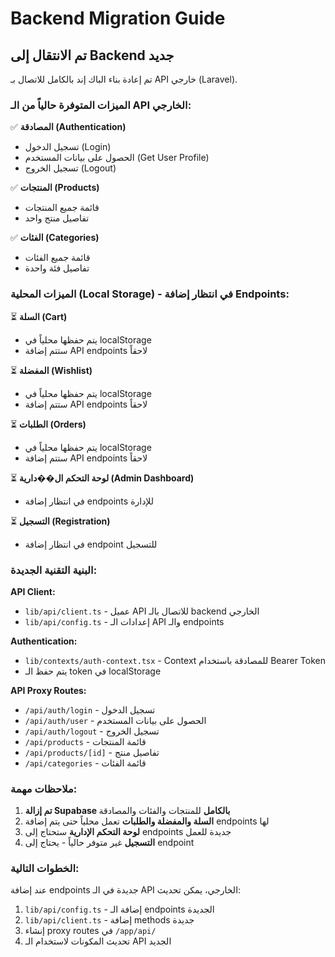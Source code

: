 # Backend Migration Guide

## تم الانتقال إلى Backend جديد

تم إعادة بناء الباك إند بالكامل للاتصال بـ API خارجي (Laravel).

### الميزات المتوفرة حالياً من الـ API الخارجي:

✅ **المصادقة (Authentication)**
- تسجيل الدخول (Login)
- الحصول على بيانات المستخدم (Get User Profile)
- تسجيل الخروج (Logout)

✅ **المنتجات (Products)**
- قائمة جميع المنتجات
- تفاصيل منتج واحد

✅ **الفئات (Categories)**
- قائمة جميع الفئات
- تفاصيل فئة واحدة

### الميزات المحلية (Local Storage) - في انتظار إضافة Endpoints:

⏳ **السلة (Cart)**
- يتم حفظها محلياً في localStorage
- ستتم إضافة API endpoints لاحقاً

⏳ **المفضلة (Wishlist)**
- يتم حفظها محلياً في localStorage
- ستتم إضافة API endpoints لاحقاً

⏳ **الطلبات (Orders)**
- يتم حفظها محلياً في localStorage
- ستتم إضافة API endpoints لاحقاً

⏳ **لوحة التحكم ال��دارية (Admin Dashboard)**
- في انتظار إضافة endpoints للإدارة

⏳ **التسجيل (Registration)**
- في انتظار إضافة endpoint للتسجيل

### البنية التقنية الجديدة:

**API Client:**
- `lib/api/client.ts` - عميل API للاتصال بالـ backend الخارجي
- `lib/api/config.ts` - إعدادات الـ API والـ endpoints

**Authentication:**
- `lib/contexts/auth-context.tsx` - Context للمصادقة باستخدام Bearer Token
- يتم حفظ الـ token في localStorage

**API Proxy Routes:**
- `/api/auth/login` - تسجيل الدخول
- `/api/auth/user` - الحصول على بيانات المستخدم
- `/api/auth/logout` - تسجيل الخروج
- `/api/products` - قائمة المنتجات
- `/api/products/[id]` - تفاصيل منتج
- `/api/categories` - قائمة الفئات

### ملاحظات مهمة:

1. **تم إزالة Supabase بالكامل** للمنتجات والفئات والمصادقة
2. **السلة والمفضلة والطلبات** تعمل محلياً حتى يتم إضافة endpoints لها
3. **لوحة التحكم الإدارية** ستحتاج إلى endpoints جديدة للعمل
4. **التسجيل** غير متوفر حالياً - يحتاج إلى endpoint

### الخطوات التالية:

عند إضافة endpoints جديدة في الـ API الخارجي، يمكن تحديث:
1. `lib/api/config.ts` - إضافة الـ endpoints الجديدة
2. `lib/api/client.ts` - إضافة methods جديدة
3. إنشاء proxy routes في `/app/api/`
4. تحديث المكونات لاستخدام الـ API الجديد
